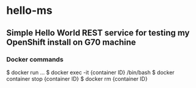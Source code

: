 # hello-ms
## Simple Hello World REST service for testing my OpenShift install on  G70 machine
### Docker commands
$ docker run ...
$ docker exec -it {container ID} /bin/bash
$ docker container stop {container ID}
$ docker rm {container ID}


